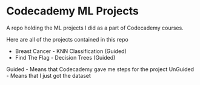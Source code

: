 # Codecademy ML Projects
A repo holding the ML projects I did as a part of Codecademy courses.

Here are all of the projects contained in this repo
* Breast Cancer - KNN Classification (Guided)
* Find The Flag - Decision Trees (Guided)

Guided - Means that Codecademy gave me steps for the project
UnGuided - Means that I just got the dataset